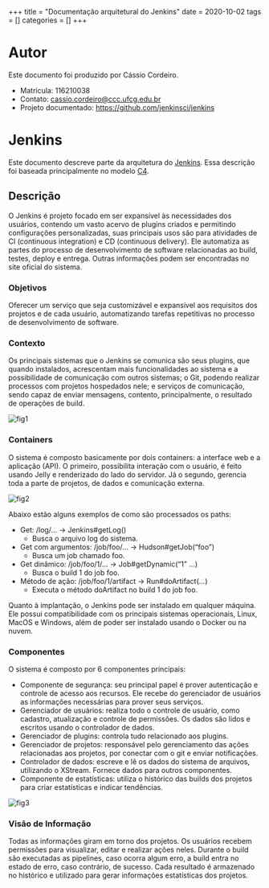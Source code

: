+++
title = "Documentação arquitetural do Jenkins"
date = 2020-10-02
tags = []
categories = []
+++

# Autor

Este documento foi produzido por Cássio Cordeiro.

- Matrícula: 116210038
- Contato: cassio.cordeiro@ccc.ufcg.edu.br
- Projeto documentado: https://github.com/jenkinsci/jenkins

# Jenkins

Este documento descreve parte da arquitetura do [Jenkins](https://github.com/jenkinsci/jenkins). Essa descrição foi baseada principalmente no modelo [C4](https://c4model.com/).

## Descrição

O Jenkins é projeto focado em ser expansível às necessidades dos usuários, contendo um vasto acervo de plugins criados e permitindo configurações personalizadas, suas principais usos são para atividades de  CI (continuous integration) e CD (continuous delivery). Ele automatiza as partes do processo de desenvolvimento de software relacionadas ao build, testes, deploy e entrega. Outras informações podem ser encontradas no site oficial do sistema. 

### Objetivos
Oferecer um serviço que seja customizável e expansível aos requisitos dos projetos e de cada usuário, automatizando tarefas repetitivas no processo de desenvolvimento de software.

### Contexto

Os principais sistemas que o Jenkins se comunica são seus plugins, que quando instalados, acrescentam mais funcionalidades ao sistema e a possibilidade de comunicação com outros sistemas; o Git, podendo realizar processos com projetos hospedados nele; e serviços de comunicação, sendo capaz de enviar mensagens, contento, principalmente, o resultado de operações de build.

![fig1](contexto.png)

### Containers

O sistema é composto basicamente por dois containers: a interface web e a aplicação (API). O primeiro, possibilita interação com o usuário, é feito usando Jelly e renderizado do lado do servidor. Já o segundo, gerencia toda a parte de projetos, de dados e comunicação externa.

![fig2](containers.png)

Abaixo estão alguns exemplos de como são processados os paths:
- Get: /log/… &rarr; Jenkins#getLog()
    * Busca o arquivo log do sistema.
- Get com argumentos: /job/foo/… &rarr; Hudson#getJob(“foo”)
    * Busca um job chamado foo.
- Get dinâmico: /job/foo/1/… &rarr; Job#getDynamic(“1” ...)
    * Busca o build 1 do job foo.
- Método de ação: /job/foo/1/artifact &rarr; Run#doArtifact(...)
    * Executa o método doArtifact no build 1 do job foo.

Quanto à implantação, o Jenkins pode ser instalado em qualquer máquina. Ele possui compatibilidade com os principais sistemas operacionais, Linux, MacOS e Windows, além de poder ser instalado usando o Docker ou na nuvem.

### Componentes

O sistema é composto por 6 componentes principais:

* Componente de segurança: seu principal papel é prover autenticação e controle de acesso aos recursos. Ele recebe do gerenciador de usuários as informações necessárias para prover seus serviços.
* Gerenciador de usuários: realiza todo o controle de usuário, como cadastro, atualização e controle de permissões. Os dados são lidos e escritos usando o controlador de dados.
* Gerenciador de plugins: controla tudo relacionado aos plugins.
* Gerenciador de projetos: responsável pelo gerenciamento das ações relacionadas aos projetos, por conectar com o git e enviar notificações.
* Controlador de dados: escreve e lê os dados do sistema de arquivos, utilizando o XStream. Fornece dados para outros componentes.
* Componente de estatísticas: utiliza o histórico das builds dos projetos para criar estatísticas e indicar tendências.


![fig3](componentes.png)

### Visão de Informação

Todas as informações giram em torno dos projetos. Os usuários recebem permissões para visualizar, editar e realizar ações neles. Durante o build são executadas as pipelines, caso ocorra algum erro, a build entra no estado de erro, caso contrário, de sucesso. Cada resultado é armazenado no histórico e utilizado para gerar informações estatísticas dos projetos.
